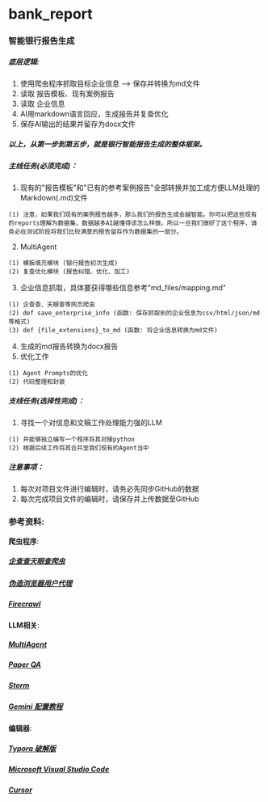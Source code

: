 # bank_report


### 智能银行报告生成


##### 底层逻辑:
  1. 使用爬虫程序抓取目标企业信息 —> 保存并转换为md文件
  2. 读取 报告模板、现有案例报告
  3. 读取 企业信息
  4. AI用markdown语言回应，生成报告并复查优化
  5. 保存AI输出的结果并留存为docx文件
##### 以上，从第一步到第五步，就是银行智能报告生成的整体框架。


##### 主线任务(必须完成)：
  1. 现有的"报告模板"和"已有的参考案例报告"全部转换并加工成方便LLM处理的Markdown(.md)文件

    (1) 注意，如果我们现有的案例报告越多，那么我们的报告生成会越智能。你可以把这些现有的reports理解为数据集，数据越多AI越懂得该怎么样做。所以一旦我们做好了这个程序，请务必在测试阶段将我们比较满意的报告留存作为数据集的一部分。
  2. MultiAgent

    (1) 模板填充模块 (银行报告初次生成)
    (2) 复查优化模块 (报告纠错、优化、加工)
  3. 企业信息抓取，具体要获得哪些信息参考"md_files/mapping.md"

    (1) 企查查、天眼查等网页爬虫
    (2) def save_enterprise_info (函数: 保存抓取到的企业信息为csv/html/json/md等格式)
    (3) def {file_extensions}_to_md (函数: 将企业信息转换为md文件)
  4. 生成的md报告转换为docx报告
  5. 优化工作

    (1) Agent Prompts的优化
    (2) 代码整理和封装


##### 支线任务(选择性完成)：
  1. 寻找一个对信息和文稿工作处理能力强的LLM

    (1) 并能够独立编写一个程序将其对接python
    (2) 根据后续工作将其合并至我们现有的Agent当中


##### 注意事项：
  1. 每次对项目文件进行编辑时，请务必先同步GitHub的数据
  2. 每次完成项目文件的编辑时，请保存并上传数据至GitHub


### 参考资料:

**爬虫程序**:
##### [企查查天眼查爬虫](https://github.com/bouxin/company-crawler/tree/master?tab=readme-ov-file)
##### [伪造浏览器用户代理](https://github.com/fake-useragent/fake-useragent)
##### [Firecrawl](https://github.com/mendableai/firecrawl)


**LLM相关**:
##### [MultiAgent](https://github.com/starpig1129/ai-data-analysis-MulitAgent)
##### [Paper QA](https://github.com/Future-House/paper-qa)
##### [Storm](https://github.com/stanford-oval/storm)
##### [Gemini 配置教程](https://github.com/FiresJoeng/py_genai_tutorial)


**编辑器**:
##### [Typora 破解版](https://github.com/markyin0707/typora-activation)
##### [Microsoft Visual Studio Code](https://code.visualstudio.com/)
##### [Cursor](https://www.cursor.com/)
